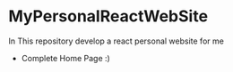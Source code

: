 # MyPersonalReactWebSite
In This repository develop a react personal website for me

- Complete Home Page :)
